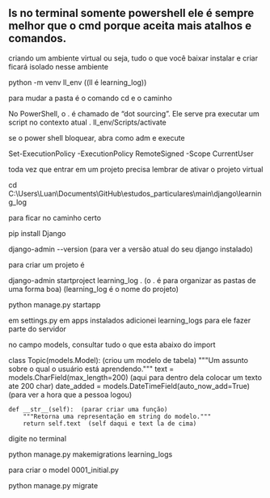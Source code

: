 ## ls no terminal somente powershell ele é sempre melhor que o cmd porque aceita mais atalhos e comandos.

criando um ambiente virtual    ou seja, tudo o que você baixar instalar e criar ficará isolado nesse ambiente

python -m venv ll_env    ((ll é learning_log))

para mudar a pasta é o comando cd e o caminho


No PowerShell, o . é chamado de “dot sourcing”.
Ele serve pra executar um script no contexto atual
. ll_env/Scripts/activate


se o power shell bloquear, abra como adm e execute

Set-ExecutionPolicy -ExecutionPolicy RemoteSigned -Scope CurrentUser

toda vez que entrar em um projeto precisa lembrar de ativar o projeto virtual

cd C:\Users\Luan\Documents\GitHub\estudos_particulares\main\django\learning_log

para ficar no caminho certo

pip install Django

django-admin --version   (para ver a versão atual do seu django instalado)


para criar um projeto é 

django-admin startproject learning_log .     (o . é para organizar as pastas de uma forma boa)  (learning_log é o nome do projeto)


python manage.py startapp

em settings.py em apps instalados adicionei learning_logs para ele fazer parte do servidor


no campo models, consultar tudo o que esta abaixo do import 


class Topic(models.Model):   (criou um modelo de tabela)
    """Um assunto sobre o qual o usuário está aprendendo."""
    text = models.CharField(max_length=200)    (aqui para dentro dela colocar um texto ate 200 char)
    date_added = models.DateTimeField(auto_now_add=True)    (para ver a hora que a pessoa logou)

    def __str__(self):  (parar criar uma função)
        """Retorna uma representação em string do modelo."""
        return self.text  (self daqui e text la de cima)


digite no terminal 

python manage.py makemigrations learning_logs

para criar o model 0001_initial.py


python manage.py migrate








